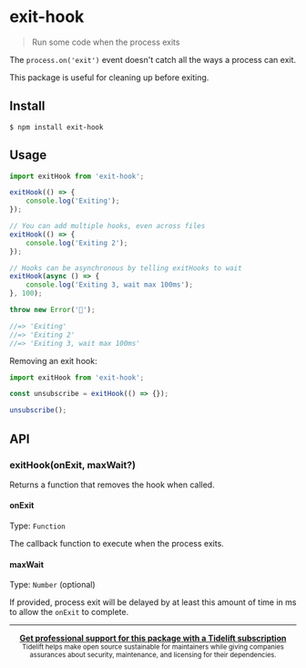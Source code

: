 # exit-hook

> Run some code when the process exits

The `process.on('exit')` event doesn't catch all the ways a process can exit.

This package is useful for cleaning up before exiting.

## Install

```
$ npm install exit-hook
```

## Usage

```js
import exitHook from 'exit-hook';

exitHook(() => {
	console.log('Exiting');
});

// You can add multiple hooks, even across files
exitHook(() => {
	console.log('Exiting 2');
});

// Hooks can be asynchronous by telling exitHooks to wait
exitHook(async () => {
	console.log('Exiting 3, wait max 100ms');
}, 100);

throw new Error('🦄');

//=> 'Exiting'
//=> 'Exiting 2'
//=> 'Exiting 3, wait max 100ms'
```

Removing an exit hook:

```js
import exitHook from 'exit-hook';

const unsubscribe = exitHook(() => {});

unsubscribe();
```

## API

### exitHook(onExit, maxWait?)

Returns a function that removes the hook when called.

#### onExit

Type: `Function`

The callback function to execute when the process exits.

#### maxWait

Type: `Number` (optional)

If provided, process exit will be delayed by at least this amount of time in ms to allow the `onExit` to complete.

---

<div align="center">
	<b>
		<a href="https://tidelift.com/subscription/pkg/npm-exit-hook?utm_source=npm-exit-hook&utm_medium=referral&utm_campaign=readme">Get professional support for this package with a Tidelift subscription</a>
	</b>
	<br>
	<sub>
		Tidelift helps make open source sustainable for maintainers while giving companies<br>assurances about security, maintenance, and licensing for their dependencies.
	</sub>
</div>
